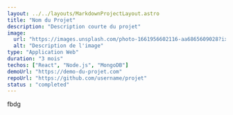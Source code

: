 ```yaml
---
layout: ../../layouts/MarkdownProjectLayout.astro
title: "Nom du Projet"
description: "Description courte du projet"
image:
  url: "https://images.unsplash.com/photo-1661956602116-aa6865609028?ixlib=rb-4.0.3&ixid=M3wxMjA3fDB8MHxwaG90by1wYWdlfHx8fGVufDB8fHx8fA%3D%3D&auto=format&fit=crop&w=764&q=80"
  alt: "Description de l'image"
type: "Application Web"
duration: "3 mois"
techos: ["React", "Node.js", "MongoDB"]
demoUrl: "https://demo-du-projet.com"
repoUrl: "https://github.com/username/projet"
status : "completed"
---
```

fbdg
